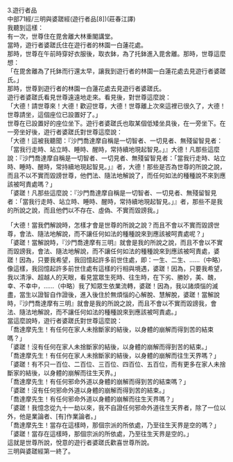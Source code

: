 3.遊行者品  
中部71經/三明與婆蹉經(遊行者品[8])(莊春江譯)  
我聽到這樣：  
有一次，世尊住在毘舍離大林重閣講堂。  
當時，遊行者婆蹉氏住在遊行者的林園一白蓮花處。  
那時，世尊在午前時穿好衣服後，取衣鉢，為了托鉢進入毘舍離。那時，世尊這麼想：  
「在毘舍離為了托鉢而行還太早，讓我到遊行者的林園一白蓮花處去見遊行者婆蹉氏。」  
那時，世尊到遊行者的林園一白蓮花處去見遊行者婆蹉氏。  
遊行者婆蹉氏看見世尊遠遠地走來。看見後，對世尊這麼說：  
「大德！請世尊來！大德！歡迎世尊，大德！世尊離上次來這裡已很久了，大德！世尊請坐，這個座位已設置好了。」  
世尊在已設置好的座位坐下。遊行者婆蹉氏也取某個低矮坐具後，在一旁坐下。在一旁坐好後，遊行者婆蹉氏對世尊這麼說：  
「大德！這被我聽聞：『沙門喬達摩自稱是一切智者、一切見者、無殘留智見者：「當我行走時、站立時、睡時、醒時，常持續地現起智見。」』大德！凡那些這麼說：『沙門喬達摩自稱是一切智者、一切見者、無殘留智見者：「當我行走時、站立時、睡時、醒時，常持續地現起智見。」』者，大德！那些是否為世尊的所說之說，而且不以不實而毀謗世尊，他們法、隨法地解說了，而任何如法的種種說不來到應該被呵責處嗎？」  
「婆蹉！凡那些這麼說：『沙門喬達摩自稱是一切智者、一切見者、無殘留智見者：「當我行走時、站立時、睡時、醒時，常持續地現起智見。」』者，那些不是我的所說之說，而且他們以不存在、虛偽、不實而毀謗我。」  
  
「大德！當我們解說時，怎樣才會是世尊的所說之說？而且不會以不實而毀謗世尊，會法、隨法地解說，而不讓任何如法的種種說來到應該被呵責處呢？」  
「婆蹉！當解說時，『沙門喬達摩有三明』就會是我的所說之說，而且不會以不實而毀謗我，會法、隨法地解說，而不讓任何如法的種種說來到應該被呵責處，婆蹉！因為，只要我希望，我回憶起許多前世住處，即：一生、二生、……（中略）像這樣，我回憶起許多前世住處有這樣的行相與境遇，婆蹉！因為，只要我希望，我以清淨、超越人的天眼，看見當眾生死時、往生時，在下劣、勝妙，美、醜，幸、不幸中，……（中略）我了知眾生依業流轉，婆蹉！因為，我以諸煩惱的滅盡，當生以證智自作證後，進入後住於無煩惱的心解脫、慧解脫，婆蹉！當解說時，『沙門喬達摩有三明』就會是我的所說之說，而且不會以不實而毀謗我，會法、隨法地解說，而不讓任何如法的種種說來到應該被呵責處。」  
當這麼說時，遊行者婆蹉氏對世尊這麼說：  
「喬達摩先生！有任何在家人未捨斷家的結後，以身體的崩解而得到苦的結束嗎？」  
「婆蹉！沒有任何在家人未捨斷家的結後，以身體的崩解而得到苦的結束。」  
「喬達摩先生！有任何在家人未捨斷家的結後，以身體的崩解而往生天界嗎？」  
「婆蹉！有不只一百位、二百位、三百位、四百位、五百位，而有更多在家人未捨斷家的結後，以身體的崩解而往生天界。」  
「喬達摩先生！有任何邪命外道以身體的崩解而得到苦的結束嗎？」  
「婆蹉！沒有任何邪命外道以身體的崩解而得到苦的結束。」  
「喬達摩先生！有任何邪命外道以身體的崩解而往生天界嗎？」  
「婆蹉！我憶念從九十一劫以來，我不自證任何邪命外道往生天界者，除了一位以外，他是業論者、[有]作業論者。」  
「喬達摩先生！當存在這樣時，那個宗派的所依處，乃至往生天界是空的嗎？」  
「婆蹉！當存在這樣時，那個宗派的所依處，乃至往生天界是空的。」  
這就是世尊所說，悅意的遊行者婆蹉氏歡喜世尊所說。  
三明與婆蹉經第一終了。  
  
  
